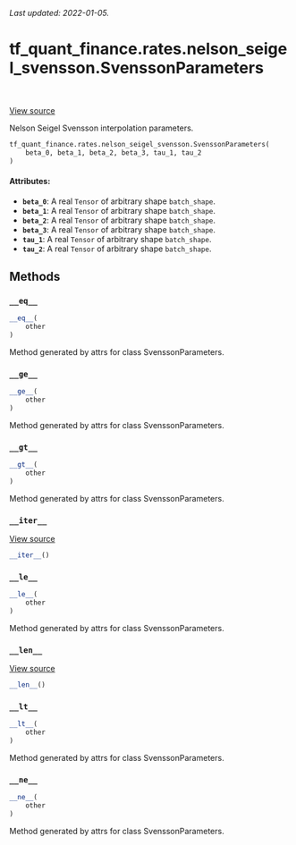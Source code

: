 <!--
This file is generated by a tool. Do not edit directly.
For open-source contributions the docs will be updated automatically.
-->

*Last updated: 2022-01-05.*

<div itemscope itemtype="http://developers.google.com/ReferenceObject">
<meta itemprop="name" content="tf_quant_finance.rates.nelson_seigel_svensson.SvenssonParameters" />
<meta itemprop="path" content="Stable" />
<meta itemprop="property" content="__eq__"/>
<meta itemprop="property" content="__ge__"/>
<meta itemprop="property" content="__gt__"/>
<meta itemprop="property" content="__init__"/>
<meta itemprop="property" content="__iter__"/>
<meta itemprop="property" content="__le__"/>
<meta itemprop="property" content="__len__"/>
<meta itemprop="property" content="__lt__"/>
<meta itemprop="property" content="__ne__"/>
</div>

# tf_quant_finance.rates.nelson_seigel_svensson.SvenssonParameters

<!-- Insert buttons and diff -->

<table class="tfo-notebook-buttons tfo-api" align="left">
</table>

<a target="_blank" href="https://github.com/google/tf-quant-finance/blob/master/tf_quant_finance/rates/nelson_seigel_svensson/nelson_seigel_svensson_interpolation.py">View source</a>



Nelson Seigel Svensson interpolation parameters.

```python
tf_quant_finance.rates.nelson_seigel_svensson.SvenssonParameters(
    beta_0, beta_1, beta_2, beta_3, tau_1, tau_2
)
```



<!-- Placeholder for "Used in" -->


#### Attributes:

* <b>`beta_0`</b>: A real `Tensor` of arbitrary shape `batch_shape`.
* <b>`beta_1`</b>: A real `Tensor` of arbitrary shape `batch_shape`.
* <b>`beta_2`</b>: A real `Tensor` of arbitrary shape `batch_shape`.
* <b>`beta_3`</b>: A real `Tensor` of arbitrary shape `batch_shape`.
* <b>`tau_1`</b>: A real `Tensor` of arbitrary shape `batch_shape`.
* <b>`tau_2`</b>: A real `Tensor` of arbitrary shape `batch_shape`.

## Methods

<h3 id="__eq__"><code>__eq__</code></h3>

```python
__eq__(
    other
)
```

Method generated by attrs for class SvenssonParameters.


<h3 id="__ge__"><code>__ge__</code></h3>

```python
__ge__(
    other
)
```

Method generated by attrs for class SvenssonParameters.


<h3 id="__gt__"><code>__gt__</code></h3>

```python
__gt__(
    other
)
```

Method generated by attrs for class SvenssonParameters.


<h3 id="__iter__"><code>__iter__</code></h3>

<a target="_blank" href="https://github.com/google/tf-quant-finance/blob/master/tf_quant_finance/utils/dataclass.py">View source</a>

```python
__iter__()
```




<h3 id="__le__"><code>__le__</code></h3>

```python
__le__(
    other
)
```

Method generated by attrs for class SvenssonParameters.


<h3 id="__len__"><code>__len__</code></h3>

<a target="_blank" href="https://github.com/google/tf-quant-finance/blob/master/tf_quant_finance/utils/dataclass.py">View source</a>

```python
__len__()
```




<h3 id="__lt__"><code>__lt__</code></h3>

```python
__lt__(
    other
)
```

Method generated by attrs for class SvenssonParameters.


<h3 id="__ne__"><code>__ne__</code></h3>

```python
__ne__(
    other
)
```

Method generated by attrs for class SvenssonParameters.




